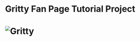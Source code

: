 
<h1> Gritty Fan Page Tutorial Project <h1>

![Gritty](https://user-images.githubusercontent.com/96315482/179085120-a5f97754-67e9-464c-b816-ef4d9e1b6b27.gif)
